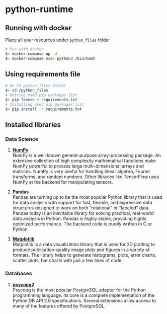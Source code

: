 # python-runtime

## Running with docker

Place all your resources under `python_files` folder

```sh
# Run with docker
$> docker-compose up -d
$> docker-compose exec python3 /bin/bash
```

## Using requirements file

```sh
# Go to python_files folder 
$> cd /python_files
# Getting used pip packages list
$> pip freeze > requirements.txt
# Installing used pip packages list
$> pip install -r requirements.txt
```

## Installed libraries

### Data Science

1. **[NumPy](https://numpy.org/)**  
NumPy is a well known general-purpose array-processing package. An extensive collection of high complexity mathematical functions make NumPy powerful to process large multi-dimensional arrays and matrices. NumPy is very useful for handling linear algebra, Fourier transforms, and random numbers. Other libraries like TensorFlow uses NumPy at the backend for manipulating tensors. 

2. **[Pandas](https://pandas.pydata.org/)**  
Pandas are turning up to be the most popular Python library that is used for data analysis with support for fast, flexible, and expressive data structures designed to work on both “relational” or “labeled” data. Pandas today is an inevitable library for solving practical, real-world data analysis in Python. Pandas is highly stable, providing highly optimized performance. The backend code is purely written in C or Python. 

3. **[Matplotlib](https://matplotlib.org/)**  
Matplotlib is a data visualization library that is used for 2D plotting to produce publication-quality image plots and figures in a variety of formats. The library helps to generate histograms, plots, error charts, scatter plots, bar charts with just a few lines of code. 

### Databases

1. **[psycopg2](https://www.psycopg.org/)**  
Psycopg is the most popular PostgreSQL adapter for the Python programming language. Its core is a complete implementation of the Python DB API 2.0 specifications. Several extensions allow access to many of the features offered by PostgreSQL.

